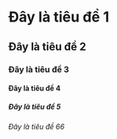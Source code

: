 # Đây là tiêu đề 1
## Đây là tiêu đề 2
### Đây là tiêu đề 3
#### Đây là tiêu đề 4
##### Đây là tiêu đề 5
###### Đây là tiêu đề 66